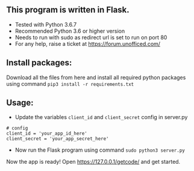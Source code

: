 ## This program is written in Flask. 

- Tested with Python 3.6.7
- Recommended Python 3.6 or higher version
- Needs to run with sudo as redirect url is set to run on port 80
- For any help, raise a ticket at https://forum.unofficed.com/

## Install packages:

Download all the files from here and install all required python packages using command
`pip3 install -r requirements.txt`

## Usage:

- Update the variables `client_id` and `client_secret` config in server.py
```
# config
client_id = 'your_app_id_here'
client_secret = 'your_app_secret_here'
```
- Now run the Flask program using command
`sudo python3 server.py`

Now the app is ready! Open https://127.0.0.1/getcode/ and get started.

